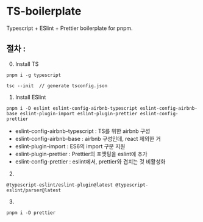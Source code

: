 # TS-boilerplate

Typescript + ESlint + Prettier boilerplate for pnpm.

## 절차 :

0. Install TS

```
pnpm i -g typescript

tsc --init  // generate tsconfig.json
```

1. Install ESlint

```
pnpm i -D eslint eslint-config-airbnb-typescript eslint-config-airbnb-base eslint-plugin-import eslint-plugin-prettier eslint-config-prettier
```

-   eslint-config-airbnb-typescript : TS를 위한 airbnb 구성
-   eslint-config-airbnb-base : airbnb 구성인데, react 제외한 거
-   eslint-plugin-import : ES6의 import 구문 지원
-   eslint-plugin-prettier : Prettier의 포맷팅을 eslint에 추가
-   eslint-config-prettier : eslint에서, prettier와 겹치는 것 비활성화

2.

```
@typescript-eslint/eslint-plugin@latest @typescript-eslint/parser@latest
```

3.

```
pnpm i -D prettier
```
